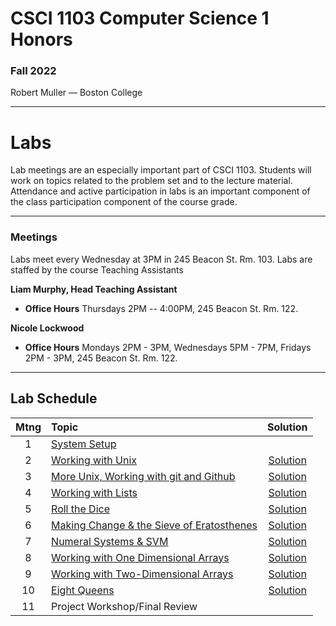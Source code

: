 # CSCI 1103 Computer Science 1 Honors

### Fall 2022

Robert Muller — Boston College

---

# Labs

Lab meetings are an especially important part of CSCI 1103. Students will work on topics related to the problem set and to the lecture material. Attendance and active participation in labs is an important component of the class participation component of the course grade.

---

### Meetings

Labs meet every Wednesday at 3PM in 245 Beacon St. Rm. 103. Labs
are staffed by the course Teaching Assistants

**Liam Murphy, Head Teaching Assistant**

+ **Office Hours** Thursdays 2PM -- 4:00PM, 245 Beacon St. Rm. 122.

**Nicole Lockwood**

+ **Office Hours** Mondays 2PM - 3PM, Wednesdays 5PM - 7PM, Fridays 2PM - 3PM, 245 Beacon St. Rm. 122.

---

## Lab Schedule

| Mtng | Topic | Solution |
| :--: | :--- | :--: |
|  1   | [System Setup](./systemsetup.md)                             |  |
|  2   | [Working with Unix](https://classroom.github.com/a/n_tZkdja) | [Solution](https://classroom.github.com/a/hPyqi0Hg) |
|  3   | [More Unix, Working with git and Github](https://classroom.github.com/a/dCQXGEGs) | [Solution](https://classroom.github.com/a/rGtMZ3GA) |
|  4   | [Working with Lists](https://classroom.github.com/a/VbJyNhx-) | [Solution](https://classroom.github.com/a/gv-PibHh) |
|  5   | [Roll the Dice](https://classroom.github.com/a/RdgF4vIr)     | [Solution](https://classroom.github.com/a/eJD5S86-) |
|  6   | [Making Change & the Sieve of Eratosthenes](https://classroom.github.com/a/n_c9Er_R) | [Solution](https://classroom.github.com/a/gpRwjWXN) |
|  7   | [Numeral Systems & SVM](https://classroom.github.com/a/Nn8FrKV_) | [Solution](https://classroom.github.com/a/yzzAneJw) |
|  8   | [Working with One Dimensional Arrays](https://classroom.github.com/a/3q-T1hMW) | [Solution](https://classroom.github.com/a/6Q8vpGXf) |
|  9   | [Working with Two-Dimensional Arrays](https://classroom.github.com/a/YNjDdzXJ) | [Solution](https://classroom.github.com/a/EKegUBgd) |
|  10  | [Eight Queens](https://classroom.github.com/a/7Qx_bgJ9) | [Solution](https://classroom.github.com/a/xQ1TpOPI) |
|  11  | Project Workshop/Final Review                                             | |



